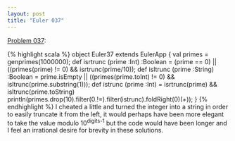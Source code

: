 ```yaml
---
layout: post
title: "Euler 037"
---
```


[Problem 037]\:

{% highlight scala %}
object Euler37 extends EulerApp {
  val primes = genprimes(1000000);
  def isrtrunc (prime :Int) :Boolean =
    (prime == 0) || ((primes(prime) != 0) &amp;&amp; isrtrunc(prime/10));
  def isltrunc (prime :String) :Boolean =
    prime.isEmpty || ((primes(prime.toInt) != 0) &amp;&amp; isltrunc(prime.substring(1)));
  def istrunc (prime :Int) = isrtrunc(prime) &amp;&amp; isltrunc(prime.toString)
  println(primes.drop(10).filter(0.!=).filter(istrunc).foldRight(0)(_+_));
}
{% endhighlight %}
I cheated a little and turned the integer into a string in order to easily truncate it from the left, it would perhaps have been more elegant to take the value modulo 10<sup>digits-1</sup> but the code would have been longer and I feel an irrational desire for brevity in these solutions.



[Problem 037]: http://projecteuler.net/index.php?section=problems&id=37

